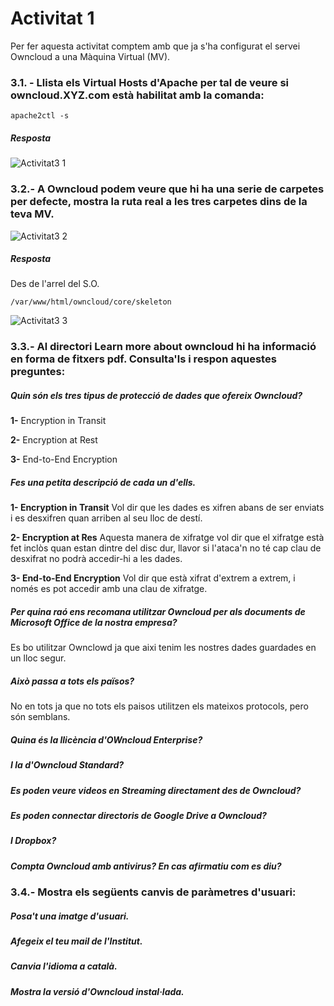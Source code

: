 # Activitat 1 

Per fer aquesta activitat comptem amb que ja s'ha configurat el servei Owncloud a una Màquina Virtual (MV).

### 3.1. - Llista els Virtual Hosts d'Apache per tal de veure si owncloud.XYZ.com està habilitat amb la comanda:

```
apache2ctl -s
```

##### Resposta

![Activitat3 1](https://user-images.githubusercontent.com/114162326/195608192-68113e8c-0892-497a-857d-0253fcce7a02.png)

### 3.2.- A Owncloud podem veure que hi ha una serie de carpetes per defecte, mostra la ruta real a les tres carpetes dins de la teva MV.

![Activitat3 2](https://user-images.githubusercontent.com/114162326/195608915-15533d3c-1fe5-46fa-b92f-91f4f6600c5a.png)

##### Resposta
Des de l'arrel del S.O.
```
/var/www/html/owncloud/core/skeleton
```
![Activitat3 3](https://user-images.githubusercontent.com/114162326/195615261-5ff912eb-9c24-4d41-a8d7-5f69667f4d53.png)

### 3.3.- Al directori Learn more about owncloud hi ha informació en forma de fitxers pdf. Consulta'ls i respon aquestes preguntes:

##### Quin són els tres tipus de protecció de dades que ofereix Owncloud?

**1-** Encryption in Transit 

**2-** Encryption at Rest

**3-** End-to-End Encryption

##### Fes una petita descripció de cada un d'ells.

**1- Encryption in Transit** Vol dir que les dades es xifren abans de ser enviats i es desxifren quan arriben al seu lloc de destí.

**2- Encryption at Res** Aquesta manera de xifratge vol dir que el xifratge està fet inclòs quan estan dintre del disc dur, llavor si l'ataca'n no té cap clau de desxifrat no podrà accedir-hi a les dades.

**3- End-to-End Encryption** Vol dir que està xifrat d'extrem a extrem, i només es pot accedir amb una clau de xifratge.

##### Per quina raó ens recomana utilitzar Owncloud per als documents de Microsoft Office de la nostra empresa?

Es bo utilitzar Ownclowd ja que aixi tenim les nostres dades guardades en un lloc segur. 

##### Això passa a tots els països?

No en tots ja que no tots els paisos utilitzen els mateixos protocols, pero són semblans.

##### Quina és la llicència d'OWncloud Enterprise?



##### I la d'Owncloud Standard?

##### Es poden veure videos en Streaming directament des de Owncloud?

##### Es poden connectar directoris de Google Drive a Owncloud?

##### I Dropbox?

##### Compta Owncloud amb antivirus? En cas afirmatiu com es diu?

### 3.4.- Mostra els següents canvis de paràmetres d'usuari:

##### Posa't una imatge d'usuari.

##### Afegeix el teu mail de l'Institut.

##### Canvia l'idioma a català.

##### Mostra la versió d'Owncloud instal·lada.




